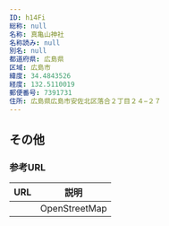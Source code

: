 ```yaml
---
ID: h14Fi
総称: null
名称: 真亀山神社
名称読み: null
別名: null
都道府県: 広島県
区域: 広島市
緯度: 34.4843526
経度: 132.5110019
郵便番号: 7391731
住所: 広島県広島市安佐北区落合２丁目２４−２７
---
```


## その他

### 参考URL

| URL | 説明          |
| --- | ------------- |
|     | OpenStreetMap |
